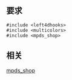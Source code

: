 ## 要求
```
#include <left4dhooks>
#include <multicolors>
#include <mpds_shop>
```

## 相关
[mpds_shop](https://github.com/oblivcheck/l4d2_plugins/blob/master/mpds_shop/scripting/include/mpds_shop.inc)

